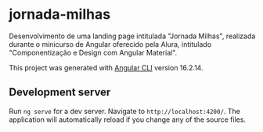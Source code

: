 # jornada-milhas
Desenvolvimento de uma landing page intitulada "Jornada Milhas", realizada durante o minicurso de Angular oferecido pela Alura, intitulado "Componentização e Design com Angular Material".

This project was generated with [Angular CLI](https://github.com/angular/angular-cli) version 16.2.14.

## Development server

Run `ng serve` for a dev server. Navigate to `http://localhost:4200/`. The application will automatically reload if you change any of the source files.
